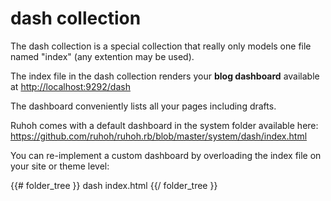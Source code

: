 

# dash collection

The dash collection is a special collection that really only models one file named "index" (any extention may be used).

The index file in the dash collection renders your **blog dashboard** available at [http://localhost:9292/dash](http://localhost:9292/dash)

The dashboard conveniently lists all your pages including drafts.

Ruhoh comes with a default dashboard in the system folder available here: https://github.com/ruhoh/ruhoh.rb/blob/master/system/dash/index.html

You can re-implement a custom dashboard by overloading the index file on your site or theme level:

{{# folder_tree }}
  dash
    index.html
{{/ folder_tree }}
